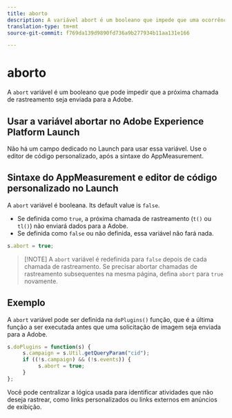 ```yaml
---
title: aborto
description: A variável abort é um booleano que impede que uma ocorrência seja enviada para os servidores de coleta de dados da Adobe.
translation-type: tm+mt
source-git-commit: f769da139d9890fd736a9b277934b11aa131e166

---
```



# aborto

A `abort` variável é um booleano que pode impedir que a próxima chamada de rastreamento seja enviada para a Adobe.

## Usar a variável abortar no Adobe Experience Platform Launch

Não há um campo dedicado no Launch para usar essa variável. Use o editor de código personalizado, após a sintaxe do AppMeasurement.

## Sintaxe do AppMeasurement e editor de código personalizado no Launch

A `abort` variável é booleana. Its default value is `false`.

* Se definida como `true`, a próxima chamada de rastreamento (`t()` ou `tl()`) não enviará dados para a Adobe.
* Se definida como `false` ou não definida, essa variável não fará nada.

```js
s.abort = true;
```

> [!NOTE] A `abort` variável é redefinida para `false` depois de cada chamada de rastreamento. Se precisar abortar chamadas de rastreamento subsequentes na mesma página, defina `abort` para `true` novamente.

## Exemplo

A `abort` variável pode ser definida na `doPlugins()` função, que é a última função a ser executada antes que uma solicitação de imagem seja enviada para a Adobe.

```js
s.doPlugins = function(s) {
     s.campaign = s.Util.getQueryParam("cid");
     if ((!s.campaign) && (!s.events)) {
          s.abort = true;
     }
};
```

Você pode centralizar a lógica usada para identificar atividades que não deseja rastrear, como links personalizados ou links externos em anúncios de exibição.
